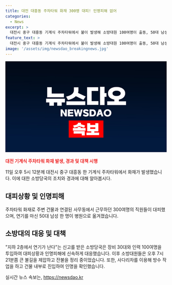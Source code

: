 ```yaml
---
title: 대전 대흥동 주차타워 화재 300명 대피! 인명피해 없어
categories:
  - News
excerpt: >
  대전시 중구 대흥동 기계식 주차타워에서 불이 발생해 소방대원 100여명이 출동, 50대 남성 1명이 연기 흡입으로 병원 이송됐다. 300여명의 직원들이 대피한 가운데, 잔불 정리 중인 소방대원들이 인명 확인 후 안전 상태로 판단됐다. 이 시간동안 사무동 직원과 주변 시민들의 안전은 확인됐으며, 소방당국이 방화 조사를 진행 중이다. (150자)
feature_text: >
  대전시 중구 대흥동 기계식 주차타워에서 불이 발생해 소방대원 100여명이 출동, 50대 남성 1명이 연기 흡입으로 병원 이송됐다. 300여명의 직원들이 대피한 가운데, 잔불 정리 중인 소방대원들이 인명 확인 후 안전 상태로 판단됐다. 이 시간동안 사무동 직원과 주변 시민들의 안전은 확인됐으며, 소방당국이 방화 조사를 진행 중이다. (150자)
image: '/assets/img/newsdao_breakingnews.jpg'
---
```


<p><img src="/assets/img/newsdao_breakingnews.jpg" alt="firstkoreanews 속보" /></p>

<p><b><span style="color: #ee2323;">대전 기계식 주차타워 화재 발생, 경과 및 대책 시행</span></b></p>

<p data-ke-size="size16">11일 오후 5시 12분께 대전시 중구 대흥동 한 기계식 주차타워에서 화재가 발생했습니다. 이에 대한 소방당국의 조치와 경과에 대해 알아봅시다.</p>

<h2 data-ke-size="size26">대피상황 및 인명피해</h2>

<p data-ke-size="size16">주차타워 화재로 주변 건물과 연결된 사무동에서 근무하던 300여명의 직원들이 대피했으며, 연기를 마신 50대 남성 한 명이 병원으로 옮겨졌습니다.</p>

<h2 data-ke-size="size26">소방대의 대응 및 대책</h2>

<p data-ke-size="size16">"지하 2층에서 연기가 난다"는 신고를 받은 소방당국은 장비 30대와 인력 100여명을 투입하여 대피상황과 인명피해에 신속하게 대응했습니다. 이후 소방대원들은 오후 7시 21분쯤 큰 불길을 제압하고 잔불을 정리 중이었습니다. 또한, 사다리차를 이용해 방수 작업을 하고 건물 내부로 진입하여 인명을 확인했습니다.</p>
실시간 뉴스 속보는, <a href="https://newsdao.kr" rel="dofollow">https://newsdao.kr</a>


